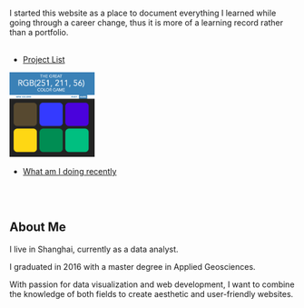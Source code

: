 <!-- # Welcome to the Lane -->
<br/>
I started this website as a place to document everything I learned while going through a career change,
thus it is more of a learning record rather than a portfolio.
<br/><br/>

- [Project List](project.md)

<a href="http://cancui.work/web_development/color_game/colorGame.html" target="_blank">
    <img src="/pics/colorgame.png" width="150" height="auto"></br>
</a>








- [What am I doing recently](now.md)



<br/><br/>
## About Me
I live in Shanghai, currently as a data analyst.

I graduated in 2016 with a master degree in Applied Geosciences.

With passion for data visualization and web development, I want to combine the knowledge of both fields to create aesthetic and user-friendly websites.


